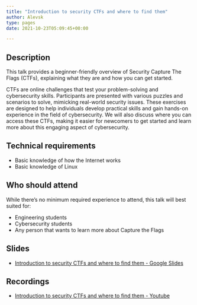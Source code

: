 ```yaml
---
title: "Introduction to security CTFs and where to find them"
author: Alevsk
type: pages
date: 2021-10-23T05:09:45+00:00

---
```


## Description

This talk provides a beginner-friendly overview of Security Capture The Flags (CTFs), explaining what they are and how you can get started.

CTFs are online challenges that test your problem-solving and cybersecurity skills. Participants are presented with various puzzles and scenarios to solve, mimicking real-world security issues. These exercises are designed to help individuals develop practical skills and gain hands-on experience in the field of cybersecurity. We will also discuss where you can access these CTFs, making it easier for newcomers to get started and learn more about this engaging aspect of cybersecurity.

## Technical requirements

- Basic knowledge of how the Internet works
- Basic knowledge of Linux

## Who should attend

While there’s no minimum required experience to attend, this talk will best suited for:

- Engineering students
- Cybersecurity students
- Any person that wants to learn more about Capture the Flags

## Slides

- [Introduction to security CTFs and where to find them - Google Slides](https://docs.google.com/presentation/d/1M25KapachefRvEje0JUPgcvI7t7nYf2btPyMlD25IA8/edit)

## Recordings

- [Introduction to security CTFs and where to find them - Youtube](https://www.youtube.com/watch?v=XSGpQReNW-c&t=4043s)
